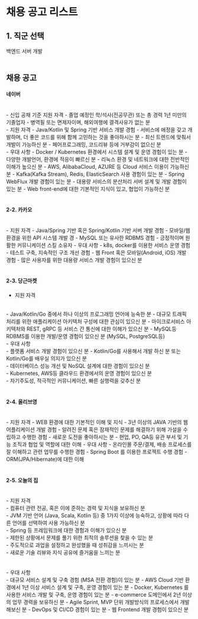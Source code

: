 # 채용 공고 리스트

## 1. 직군 선택

백엔드 서버 개발
<br>
<br>

## 채용 공고

#### 네이버
<br>
- 신입 공채 기준 지원 자격
  - 졸업 예정인 학/석사(전공무관) 또는 총 경력 1년 미만의 기졸업자
  - 병역필 또는 면제자이며, 해외여행에 결격사유가 없는 분
<br>
- 지원 자격
  - Java/Kotlin 및 Spring 기반 서비스 개발 경험
  -  서비스에 애정을 갖고 개발하며, 더 좋은 코드를 위해 함께 고민하는 것을 좋아하시는 분
  - 최신 트렌드에 맞춰서 개발이 가능하신 분
  -  페어프로그래밍, 코드리뷰 등에 거부감이 없으신 분
<br>
- 우대 사항
  - Docker / Kubernetes 환경에서 시스템 설계 및 운영 경험이 있는 분
  - 다양한 개발언어, 환경에 적응이 빠르신 분
  - 리눅스 환경 및 네트워크에 대한 전반적인 이해가 높으신 분
  - AWS, AlibabaCloud, AZURE 등 Cloud 서비스 이용이 가능하신 분
  - Kafka(Kafka Stream), Redis, ElasticSearch 사용 경험이 있는 분
  - Spring WebFlux 개발 경험이 있는 분
  - 대용량 서비스의 분산처리 서버 설계 및 개발 경험이 있는 분
  -  Web front-end에 대한 기본적인 지식이 있고, 협업이 가능하신 분
<br>
<br>

#### 2-2. 카카오
<br>
- 지원 자격
  - Java/Spring 기반 혹은 Spring/Kotlin 기반 서버 개발 경험
  - 모바일/웹 환경을 위한 API 시스템 개발 경
  - MySQL 또는 유사한 RDBMS 경험
  - 긍정적이며 원활한 커뮤니케이션 스킬 소유자
- 우대 사항
  - k8s, docker를 이용한 서비스 운영 경험
  - 테스트 구축, 지속적인 구조 개선 경험
  - 웹 Front 혹은 모바일(Android, iOS) 개발 경험
  - 많은 사용자를 위한 대용량 서비스 개발 경험이 있으신 분
<br>
<br>

#### 2-3. 당근마켓

- 지원 자격
<br>
  - Java/Kotlin/Go 중에서 하나 이상의 프로그래밍 언어에 능숙한 분
  - 대규모 트래픽 처리를 위한 애플리케이션 아키텍처 구성에 대한 관심이 있으신 분
  - 마이크로서비스 아키텍처와 REST,  gRPC 등 서비스 간 통신에 대한 이해가 있으신 분
  - MySQL등 RDBMS를 이용한 개발/운영 경험이 있으신 분 (MySQL, PostgreSQL등)
<br>
- 우대 사항
<br>
  - 플랫폼 서비스 개발 경험이 있으신 분
  - Kotlin/Go를 사용해서 개발 하신 분 또는 Kotlin/Go를 배우실 의지가 있으신 분
<br>
  - 데이터베이스 성능 개선 및 NoSQL 설계에 대한 경험이 있으신 분
<br>
  - Kubernetes, AWS등 클라우드 환경에서의 운영 경험이 있으신 분
<br>
  - 자기주도성, 적극적인 커뮤니케이션, 빠른 실행력을 갖추신 분
<br>
<br>

#### 2-4. 올리브영
<br>
- 지원 자격
  -  WEB 환경에 대한 기본적인 이해 및 지식
  - 3년 이상의 JAVA 기반의 웹 어플리케이션 개발 경험
  - 알려진 문제 혹은 잠재적인 문제를 해결하기 위해 가설을 수립하고 수행한 경험
  - 새로운 도전을 좋아하시는 분
  - 현업, PO, QA등 유관 부서 및 기능 조직과 협업 및 역할에 대한 이해
- 우대 사항
  - 온라인몰 주문/결제, 배송 프로세스를 잘 이해하고 관련 업무를 수행한 경험
  - Spring Boot 를 이용한 프로젝트 수행 경험
  - ORM(JPA/Hibernate)에 대한 이해
<br>
<br>

#### 2-5. 오늘의 집
<br>
- 지원 자격
<br>
  - 컴퓨터 관련 전공, 혹은 이에 준하는 경력 및 지식을 보유하신 분
<br>
  - JVM 기반 언어 (Java, Scala, Kotlin 등) 중 1가지 이상에 능숙하고, 상황에 따라 다른 언어를 선택하여 사용 가능하신 분
<br>
  - Spring 등 프레임워크에 대한 경험과 이해가 있으신 분
<br>
  - 제한된 상황에서 문제를 풀기 위한 최적의 솔루션을 찾을 수 있는 분
<br>
  - 주도적으로 과업을 설정하고 완성했을 때 성취감을 느끼시는 분
<br>
  - 새로운 기술 리뷰와 지식 공유에 즐거움을 느끼는 분
<br>
<br>    
<br>
- 우대 사항
<br>
  - 대규모 서비스 설계 및 구축 경험 (MSA 전환 경험)이 있는 분
  - AWS Cloud 기반 환경에서 1년 이상 서비스 설계 및 구축, 운영 경험이 있는 분
  - Docker, Kubernetes 를 사용한 서비스 개발 및 구축, 운영 경험이 있는 분
  - e-commerce 도메인에서 2년 이상의 업무 경력을 보유하신 분
  - Agile Sprint, MVP 단위 개발방식의 프로세스에서 개발해보신 분
  - DevOps 및 CI/CD 경험이 있는 분
  - 웹 Frontend 개발 경험이 있으신 분


